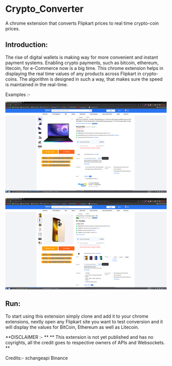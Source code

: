 # Crypto_Converter
A chrome extension that converts Flipkart prices to real time crypto-coin prices.



## Introduction:
The rise of digital wallets is making way for more convenient and instant payment systems. Enabling crypto payments, such as bitcoin, ethereum, litecoin, for e-Commerce now is a big time. This chrome extension helps in displaying the real time values of any products across Flipkart in crypto-coins. The algorithm is designed in such a way, that makes sure the speed is maintained in the real-time.

Examples :- 


![alt text](https://github.com/omkoli/Crypto_Converter/blob/main/S1.png)


![alt text](https://github.com/omkoli/Crypto_Converter/blob/main/S2.png)

## Run:

To start using this extension simply clone and add it to your chrome extensions, nextly open any Flipkart site you want to test conversion and it will display the values for BitCoin, Ethereum as well as Litecoin.




**DISCLAIMER :- **
** This extension is not yet published and has no coyrights, all the credit goes to respective owners of APIs and Websockets. **

Credits:-
xchangeapi
Binance
